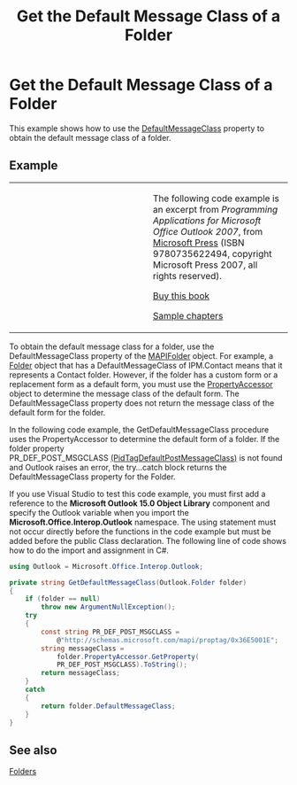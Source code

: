 ﻿---
title: 'Get the Default Message Class of a Folder'
TOCTitle: 'Get the Default Message Class of a Folder'
ms:assetid: 1c5faefd-b180-4114-a955-3fc524210317
ms:mtpsurl: https://msdn.microsoft.com/en-us/library/Ff184594(v=office.15)
ms:contentKeyID: 55119860
ms.date: 07/24/2014
mtps_version: v=office.15


---

# Get the Default Message Class of a Folder

This example shows how to use the [DefaultMessageClass](https://msdn.microsoft.com/en-us/library/bb646541\(v=office.15\)) property to obtain the default message class of a folder.

## Example

<table>
<colgroup>
<col style="width: 50%" />
<col style="width: 50%" />
</colgroup>
<tbody>
<tr class="odd">
<td><p></p></td>
<td><p>The following code example is an excerpt from <em>Programming Applications for Microsoft Office Outlook 2007</em>, from <a href="http://www.microsoft.com/learning/books/default.mspx">Microsoft Press</a> (ISBN 9780735622494, copyright Microsoft Press 2007, all rights reserved).</p>
<p><a href="http://www.amazon.com/gp/product/0735622493?ie=utf8%26tag=msmsdn-20%26linkcode=as2%26camp=1789%26creative=9325%26creativeasin=0735622493">Buy this book</a></p>
<p><a href="https://msdn.microsoft.com/en-us/library/cc513844(v=office.15)">Sample chapters</a></p></td>
</tr>
</tbody>
</table>


To obtain the default message class for a folder, use the DefaultMessageClass property of the [MAPIFolder](https://msdn.microsoft.com/en-us/library/bb624369\(v=office.15\)) object. For example, a [Folder](https://msdn.microsoft.com/en-us/library/bb645774\(v=office.15\)) object that has a DefaultMessageClass of IPM.Contact means that it represents a Contact folder. However, if the folder has a custom form or a replacement form as a default form, you must use the [PropertyAccessor](https://msdn.microsoft.com/en-us/library/bb646034\(v=office.15\)) object to determine the message class of the default form. The DefaultMessageClass property does not return the message class of the default form for the folder.

In the following code example, the GetDefaultMessageClass procedure uses the PropertyAccessor to determine the default form of a folder. If the folder property PR\_DEF\_POST\_MSGCLASS [(PidTagDefaultPostMessageClass)](https://msdn.microsoft.com/en-us/library/cc815305\(v=office.15\)) is not found and Outlook raises an error, the try…catch block returns the DefaultMessageClass property for the Folder.

If you use Visual Studio to test this code example, you must first add a reference to the **Microsoft Outlook 15.0 Object Library** component and specify the Outlook variable when you import the **Microsoft.Office.Interop.Outlook** namespace. The using statement must not occur directly before the functions in the code example but must be added before the public Class declaration. The following line of code shows how to do the import and assignment in C\#.

```csharp
using Outlook = Microsoft.Office.Interop.Outlook;
```

```csharp
private string GetDefaultMessageClass(Outlook.Folder folder)
{
    if (folder == null)
        throw new ArgumentNullException();
    try
    {
        const string PR_DEF_POST_MSGCLASS =
            @"http://schemas.microsoft.com/mapi/proptag/0x36E5001E";
        string messageClass =
            folder.PropertyAccessor.GetProperty(
            PR_DEF_POST_MSGCLASS).ToString();
        return messageClass;
    }
    catch
    {
        return folder.DefaultMessageClass;
    }
}
```

## See also



[Folders](folders.md)

